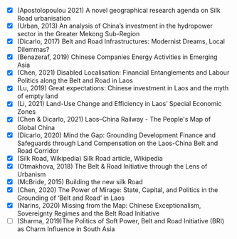 - [x] (Apostolopoulou 2021) A novel geographical research agenda on Silk Road urbanisation
- [x] (Urban, 2013) An analysis of China’s investment in the hydropower sector in the Greater Mekong Sub-Region
- [x] (Dicarlo, 2017) Belt and Road Infrastructures: Modernist Dreams, Local Dilemmas?
- [x] (Benazeraf, 2019) Chinese Companies Energy Activities in Emerging Asia
- [x] (Chen, 2021) Disabled Localisation: Financial Entanglements and Labour Politics along the Belt and Road in Laos
- [x] (Lu, 2019) Great expectations: Chinese investment in Laos and the myth of empty land
- [x] (Li, 2021) Land-Use Change and Efficiency in Laos’ Special Economic Zones
- [x] (Chen & Dicarlo, 2021) Laos–China Railway - The People's Map of Global China
- [x] (Dicarlo, 2020) Mind the Gap: Grounding Development Finance and Safeguards through Land Compensation on the Laos-China Belt and Road Corridor
- [x] (Silk Road, Wikipedia) Silk Road article, Wikipedia 
- [x] (Otmakhova, 2018) The Belt & Road Initiative through the Lens of Urbanism
- [x] (McBride, 2015) Building the new silk Road 
- [x] (Chen, 2020) The Power of Mirage: State, Capital, and Politics in the Grounding of ‘Belt and Road’ in Laos
- [x] (Narins, 2020) Missing from the Map: Chinese Exceptionalism, Sovereignty Regimes and the Belt Road Initiative
- [ ] (Sharma, 2019)The Politics of Soft Power, Belt and Road Initiative (BRI) as Charm Influence in South Asia